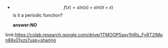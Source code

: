 * $$f(x) = sin(x)+sin(\pi+x)$$ is it a periodic function?

  **answer:NO**

 limk:https://colab.research.google.com/drive/1TMOOP5asy1hiRs_FyRT2IMpn88x01xzs?usp=sharing
